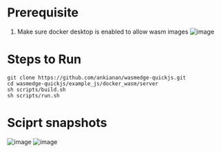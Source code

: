 # Prerequisite

1. Make sure docker desktop is enabled to allow wasm images
![image](https://github.com/ankianan/wasmedge-quickjs/assets/4686410/5cec52ef-0f38-489b-9d3a-3c38c9ecbb0c )

# Steps to Run
```
git clone https://github.com/ankianan/wasmedge-quickjs.git
cd wasmedge-quickjs/example_js/docker_wasm/server
sh scripts/build.sh 
sh scripts/run.sh 
```
# Sciprt snapshots
![image](https://github.com/ankianan/wasmedge-quickjs/assets/4686410/b7ea6ba5-6db3-4b17-9a4e-e9bdfe555dfa)
![image](https://github.com/ankianan/wasmedge-quickjs/assets/4686410/58e49196-112b-484f-9680-fd73171f4033)


